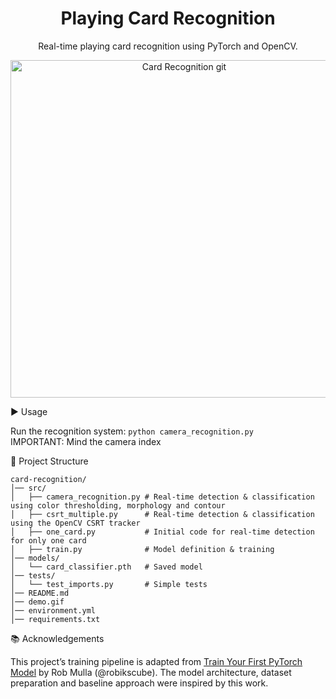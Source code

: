 <h1 align="center">Playing Card Recognition</h1>
<p align="center">Real-time playing card recognition using PyTorch and OpenCV.
</p>
<p align="center">
  <img src="demo.gif" alt="Card Recognition git" width="540">
</p>

▶️ Usage

Run the recognition system:
`python camera_recognition.py`  
IMPORTANT: Mind the camera index


📂 Project Structure
```
card-recognition/
│── src/
│   ├── camera_recognition.py # Real-time detection & classification using color thresholding, morphology and contour
│   ├── csrt_multiple.py      # Real-time detection & classification using the OpenCV CSRT tracker
│   ├── one_card.py           # Initial code for real-time detection for only one card
│   ├── train.py              # Model definition & training
│── models/
│   └── card_classifier.pth   # Saved model
│── tests/
│   └── test_imports.py       # Simple tests
│── README.md  
│── demo.gif
│── environment.yml
│── requirements.txt
```

📚 Acknowledgements

This project’s training pipeline is adapted from [Train Your First PyTorch Model](https://www.kaggle.com/code/robikscube/train-your-first-pytorch-model-card-classifier) by Rob Mulla (@robikscube).
The model architecture, dataset preparation and baseline approach were inspired by this work.
